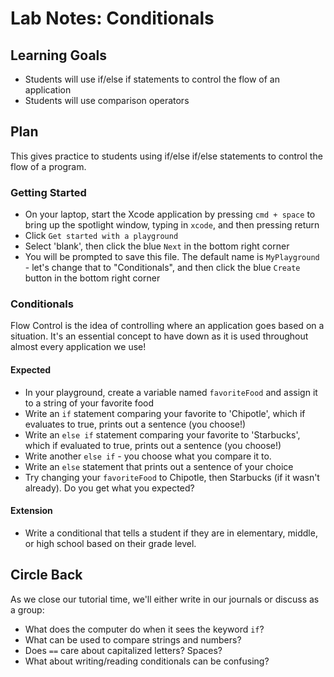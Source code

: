 # Lab Notes: Conditionals

## Learning Goals

* Students will use if/else if statements to control the flow of an application
* Students will use comparison operators


## Plan

This gives practice to students using if/else if/else statements to control the flow of a program.


### Getting Started

* On your laptop, start the Xcode application by pressing `cmd + space` to bring up the spotlight window, typing in `xcode`, and then pressing return
* Click `Get started with a playground`
* Select 'blank', then click the blue `Next` in the bottom right corner
* You will be prompted to save this file. The default name is `MyPlayground` - let's change that to "Conditionals", and then click the blue `Create` button in the bottom right corner


### Conditionals

Flow Control is the idea of controlling where an application goes based on a situation. It's an essential concept to have down as it is used throughout almost every application we use!


#### Expected

* In your playground, create a variable named `favoriteFood` and assign it to a string of your favorite food
* Write an `if` statement comparing your favorite to 'Chipotle', which if evaluates to true, prints out a sentence (you choose!)
* Write an `else if` statement comparing your favorite to 'Starbucks', which if evaluated to true, prints out a sentence (you choose!)
* Write another `else if` - you choose what you compare it to.
* Write an `else` statement that prints out a sentence of your choice
* Try changing your `favoriteFood` to Chipotle, then Starbucks (if it wasn't already). Do you get what you expected?


#### Extension

* Write a conditional that tells a student if they are in elementary, middle, or high school based on their grade level.


## Circle Back

As we close our tutorial time, we'll either write in our journals or discuss as a group:

- What does the computer do when it sees the keyword `if`?
- What can be used to compare strings and numbers?
- Does `==` care about capitalized letters? Spaces?
- What about writing/reading conditionals can be confusing?
